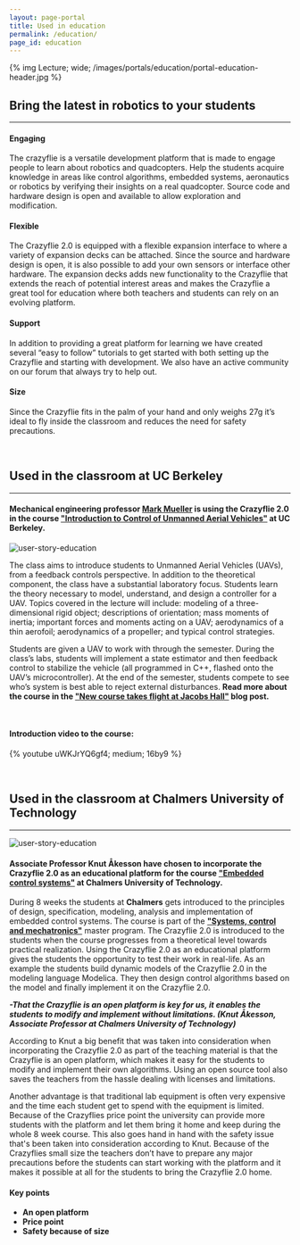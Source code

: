 ```yaml
---
layout: page-portal
title: Used in education
permalink: /education/
page_id: education
---
```


{% img Lecture; wide; /images/portals/education/portal-education-header.jpg %}

## Bring the latest in robotics to your students
------

#### Engaging
The crazyflie is a versatile development platform that is made to engage people to learn about robotics and quadcopters.
Help the students acquire knowledge in areas like control algorithms, embedded systems, aeronautics or robotics by verifying their insights on a real quadcopter. Source code and hardware design is open and available to allow exploration and modification.

#### Flexible
The Crazyflie 2.0 is equipped with a flexible expansion interface to where a variety of expansion decks can be attached. Since the source and hardware design is open, it is also possible to add your own sensors or interface other hardware. The expansion decks adds new functionality to the Crazyflie that extends the reach of potential interest areas and makes the Crazyflie a great tool for education where both teachers and students can rely on an evolving platform.

#### Support
In addition to providing a great platform for learning we have created several “easy to follow” tutorials to get started with both setting up the Crazyflie and starting with development. We also have an active community on our forum that always try to help out.

#### Size
Since the Crazyflie fits in the palm of your hand and only weighs 27g it’s ideal to fly inside the classroom and reduces the need for safety precautions.

<br>

## Used in the classroom at UC Berkeley
------

#### Mechanical engineering professor [Mark Mueller](http://muellerlab.berkeley.edu/) is using the Crazyflie 2.0 in the course ["Introduction to Control of Unmanned Aerial Vehicles"](http://muellerlab.berkeley.edu/teaching/) at UC Berkeley.

<img class="img-responsive, portal-img" src="/images/portals/education/berkeley.PNG" alt="user-story-education">

The class aims to introduce students to Unmanned Aerial Vehicles (UAVs), from a feedback  controls perspective. In addition to the theoretical component, the class have a substantial laboratory focus. Students learn the theory necessary to model, understand, and design a controller for a UAV. Topics covered in the lecture will include: modeling of a three-dimensional rigid object; descriptions of orientation; mass moments of inertia; important forces and moments acting on a UAV; aerodynamics of a thin aerofoil; aerodynamics of a propeller; and typical control strategies.

Students are given a UAV to work with through the semester. During the class’s labs, students will implement a state estimator and then feedback control to stabilize the vehicle (all programmed in C++, flashed onto the UAV’s microcontroller). At the end of the semester, students compete to see who’s system is best able to reject external disturbances.
__Read more about the course in the ["New course takes flight at Jacobs Hall"](https://medium.com/jacobs-institute-for-design-innovation/new-course-takes-flight-at-jacobs-hall-3fdc1e550964) blog post.__

<br>

#### Introduction video to the course:
{% youtube uWKJrYQ6gf4; medium; 16by9 %}

<br>

## Used in the classroom at Chalmers University of Technology
------
<img class="img-responsive img-float-right" src="/images/portals/education/user-story-education.jpg" alt="user-story-education">

#### Associate Professor Knut Åkesson have chosen to incorporate the Crazyflie 2.0 as an educational platform for the course ["Embedded control systems"](https://student.portal.chalmers.se/en/chalmersstudies/courseinformation/Pages/SearchCourse.aspx?course_id=21540&parsergrp=3) at Chalmers University of Technology.


During 8 weeks the students at **Chalmers** gets introduced to the principles of design, specification, modeling, analysis and implementation of embedded control systems. The course is part of the **["Systems, control and mechatronics"](https://student.portal.chalmers.se/en/chalmersstudies/courseinformation/Pages/SearchCourse.aspx?program_id=1353&parsergrp=5)** master program.
The Crazyflie 2.0 is introduced to the students when the course progresses from a theoretical level towards practical realization. Using the Crazyflie 2.0 as an educational platform gives the students the opportunity to test their work in real-life.
As an example the students build dynamic models of the Crazyflie 2.0 in the modeling language Modelica. They then design control algorithms based on the model and finally implement it on the Crazyflie 2.0.

***-That the Crazyflie is an open platform is key for us, it enables the students to modify and implement without limitations. (Knut Åkesson, Associate Professor at Chalmers University of Technology)***

According to Knut a big benefit that was taken into consideration when incorporating the Crazyflie 2.0 as part of the teaching material is that the Crazyflie is an open platform, which makes it easy for the students to modify and implement their own algorithms.
Using an open source tool also saves the teachers from the hassle dealing with licenses and limitations.

Another advantage is that traditional lab equipment is often very expensive and the time each student get to spend with the equipment is limited.
Because of the Crazyflies price point the university can provide more students with the platform and let them bring it home and keep during the whole 8 week course. This also goes hand in hand with the safety issue that's been taken into consideration according to Knut. Because of the Crazyflies small size the teachers don’t have to prepare any major precautions before the students can start working with the platform and it makes it possible at all for the students to bring the Crazyflie 2.0 home.

#### Key points
* **An open platform**
* **Price point**
* **Safety because of size**
